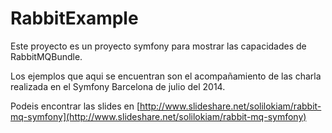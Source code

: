 RabbitExample
========================

Este proyecto es un proyecto symfony para mostrar las capacidades de RabbitMQBundle.

Los ejemplos que aqui se encuentran son el acompañamiento de las charla realizada en el Symfony Barcelona de julio del 2014.

Podeis encontrar las slides en [http://www.slideshare.net/solilokiam/rabbit-mq-symfony](http://www.slideshare.net/solilokiam/rabbit-mq-symfony)

